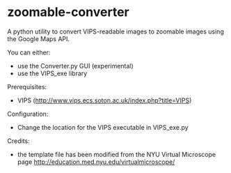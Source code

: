 # zoomable-converter
A python utility to convert VIPS-readable images to zoomable images using the Google Maps API.

You can either:
  - use the Converter.py GUI (experimental)
  - use the VIPS_exe library
  
Prerequisites:
  - VIPS (http://www.vips.ecs.soton.ac.uk/index.php?title=VIPS)

Configuration:
  - Change the location for the VIPS executable in VIPS_exe.py

Credits:
  - the template file has been modified from the NYU Virtual Microscope page http://education.med.nyu.edu/virtualmicroscope/

